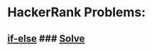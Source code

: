 # HackerRank Problems:
## [if-else](https://www.hackerrank.com/challenges/py-if-else/problem)    ### [Solve](https://github.com/mdalifkhanrifat/Coding-challenges-or-Problem-Solving/blob/main/HackerRank/if-else.py)
